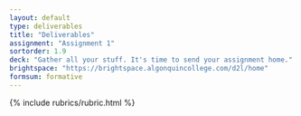 ```yaml
---
layout: default
type: deliverables
title: "Deliverables"
assignment: "Assignment 1"
sortorder: 1.9
deck: "Gather all your stuff. It's time to send your assignment home."
brightspace: "https://brightspace.algonquincollege.com/d2l/home"
formsum: formative
---
```

{% include rubrics/rubric.html %}